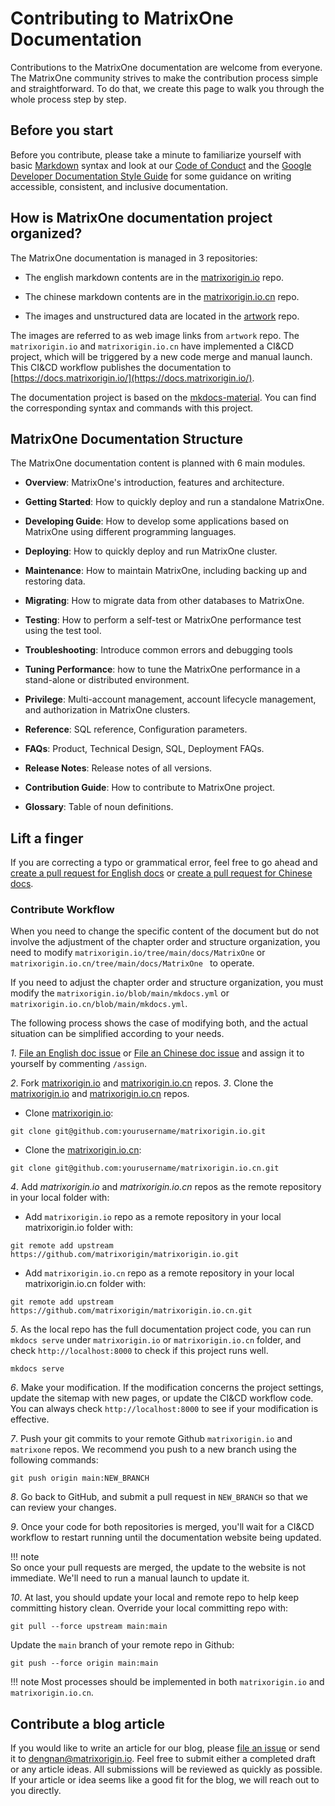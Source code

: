 # **Contributing to MatrixOne Documentation**

Contributions to the MatrixOne documentation are welcome from everyone. The MatrixOne community strives to make the contribution process simple and straightforward. To do that, we create this page to walk you through the whole process step by step.

## **Before you start**

Before you contribute, please take a minute to familiarize yourself with basic [Markdown](https://www.markdownguide.org/basic-syntax/) syntax and look at our [Code of Conduct](../Code-Style/code-of-conduct.md) and the [Google Developer Documentation Style Guide](https://developers.google.com/style/) for some guidance on writing accessible, consistent, and inclusive documentation.

## **How is MatrixOne documentation project organized?**

The MatrixOne documentation is managed in 3 repositories:

* The english markdown contents are in the [matrixorigin.io](https://github.com/matrixorigin/matrixorigin.io) repo.

* The chinese markdown contents are in the [matrixorigin.io.cn](https://github.com/matrixorigin/matrixorigin.io.cn) repo.

* The images and unstructured data are located in the [artwork](https://github.com/matrixorigin/artwork) repo.

The images are referred to as web image links from `artwork` repo. The `matrixorigin.io` and `matrixorigin.io.cn` have implemented a CI&CD project, which will be triggered by a new code merge and manual launch. This CI&CD workflow publishes the documentation to [https://docs.matrixorigin.io/](https://docs.matrixorigin.io/).  

The documentation project is based on the [mkdocs-material](https://github.com/squidfunk/mkdocs-material). You can find the corresponding syntax and commands with this project.

## **MatrixOne Documentation Structure**

The MatrixOne documentation content is planned with 6 main modules.  

* **Overview**: MatrixOne's introduction, features and architecture.

* **Getting Started**: How to quickly deploy and run a standalone MatrixOne.

* **Developing Guide**: How to develop some applications based on MatrixOne using different programming languages.

* **Deploying**: How to quickly deploy and run MatrixOne cluster.

* **Maintenance**: How to maintain MatrixOne, including backing up and restoring data.

* **Migrating**: How to migrate data from other databases to MatrixOne.

* **Testing**: How to perform a self-test or MatrixOne performance test using the test tool.

* **Troubleshooting**: Introduce common errors and debugging tools

* **Tuning Performance**: how to tune the MatrixOne performance in a stand-alone or distributed environment.

* **Privilege**: Multi-account management, account lifecycle management, and authorization in MatrixOne clusters.

* **Reference**: SQL reference, Configuration parameters.

* **FAQs**: Product, Technical Design, SQL, Deployment FAQs.  

* **Release Notes**: Release notes of all versions.

* **Contribution Guide**: How to contribute to MatrixOne project.

* **Glossary**: Table of noun definitions.

## **Lift a finger**

If you are correcting a typo or grammatical error, feel free to go ahead and [create a pull request for English docs](https://github.com/matrixorigin/matrixorigin.io/pulls) or [create a pull request for Chinese docs](https://github.com/matrixorigin/matrixorigin.io.cn/pulls).

### **Contribute Workflow**

When you need to change the specific content of the document but do not involve the adjustment of the chapter order and structure organization, you need to modify `matrixorigin.io/tree/main/docs/MatrixOne` or `matrixorigin.io.cn/tree/main/docs/MatrixOne ` to operate.

If you need to adjust the chapter order and structure organization, you must modify the `matrixorigin.io/blob/main/mkdocs.yml` or `matrixorigin.io.cn/blob/main/mkdocs.yml`.

The following process shows the case of modifying both, and the actual situation can be simplified according to your needs.

*1*. [File an English doc issue](https://github.com/matrixorigin/matrixorigin.io/issues/new/choose) or [File an Chinese doc issue](https://github.com/matrixorigin/matrixorigin.io.cn/issues/new/choose) and assign it to yourself by commenting `/assign`.

*2*. Fork [matrixorigin.io](https://github.com/matrixorigin/matrixorigin.io) and [matrixorigin.io.cn](https://github.com/matrixorigin/matrixorigin.io.cn) repos.
*3*. Clone the [matrixorigin.io](https://github.com/matrixorigin/matrixorigin.io) and [matrixorigin.io.cn](https://github.com/matrixorigin/matrixorigin.io.cn) repos.

- Clone [matrixorigin.io](https://github.com/matrixorigin/matrixorigin.io):

```
git clone git@github.com:yourusername/matrixorigin.io.git
```

- Clone the [matrixorigin.io.cn](https://github.com/matrixorigin/matrixorigin.io.cn):

```
git clone git@github.com:yourusername/matrixorigin.io.cn.git
```

*4*. Add *matrixorigin.io* and *matrixorigin.io.cn* repos as the remote repository in your local folder with:  

- Add `matrixorigin.io` repo as a remote repository in your local matrixorigin.io folder with:  

```
git remote add upstream https://github.com/matrixorigin/matrixorigin.io.git
```

- Add `matrixorigin.io.cn` repo as a remote repository in your local matrixorigin.io.cn folder with:  

```
git remote add upstream https://github.com/matrixorigin/matrixorigin.io.cn.git
```

*5*. As the local repo has the full documentation project code, you can run `mkdocs serve` under `matrixorigin.io` or `matrixorigin.io.cn` folder, and check `http://localhost:8000` to check if this project runs well.  

```
mkdocs serve
```

*6*. Make your modification. If the modification concerns the project settings, update the sitemap with new pages, or update the CI&CD workflow code. You can always check `http://localhost:8000` to see if your modification is effective.

*7*. Push your git commits to your remote Github `matrixorigin.io` and `matrixone` repos. We recommend you push to a new branch using the following commands:

```
git push origin main:NEW_BRANCH
```

*8*. Go back to GitHub, and submit a pull request in `NEW_BRANCH` so that we can review your changes.  

*9*. Once your code for both repositories is merged, you'll wait for a CI&CD workflow to restart running until the documentation website being updated.

!!! note  
    So once your pull requests are merged, the update to the website is not immediate. We'll need to run a manual launch to update it.

*10*. At last, you should update your local and remote repo to help keep committing history clean. Override your local committing repo with:  

```
git pull --force upstream main:main
```

Update the `main` branch of your remote repo in Github:

```
git push --force origin main:main
```

!!! note
    Most processes should be implemented in both `matrixorigin.io` and `matrixorigin.io.cn`.  

## **Contribute a blog article**

If you would like to write an article for our blog, please [file an issue](https://github.com/matrixorigin/matrixone/issues/new/choose) or send it to [dengnan@matrixorigin.io](mailto:dengnan@matrixorigin.io). Feel free to submit either a completed draft or any article ideas. All submissions will be reviewed as quickly as possible. If your article or idea seems like a good fit for the blog, we will reach out to you directly.
